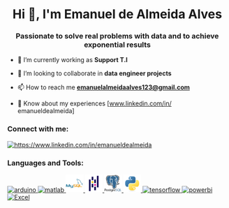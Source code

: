 <h1 align="center">Hi 👋, I'm Emanuel de Almeida Alves</h1>
<h3 align="center">Passionate to solve real problems with data and to achieve exponential results</h3>

- 🔭 I’m currently working as **Support T.I**

- 👯 I’m looking to collaborate in **data engineer projects**

- 📫 How to reach me **emanuelalmeidaalves123@gmail.com**

- 📄 Know about my experiences [www.linkedin.com/in/ emanueldealmeida]

<h3 align="left">Connect with me:</h3>
<p align="left">
<a href="https://linkedin.com/in/https://www.linkedin.com/in/emanueldealmeida" target="blank"><img align="center" src="https://raw.githubusercontent.com/rahuldkjain/github-profile-readme-generator/master/src/images/icons/Social/linked-in-alt.svg" alt="https://www.linkedin.com/in/emanueldealmeida" height="30" width="40" /></a>
</p>

<h3 align="left">Languages and Tools:</h3>
<p align="left"> <a href="https://www.arduino.cc/" target="_blank" rel="noreferrer"> <img src="https://cdn.worldvectorlogo.com/logos/arduino-1.svg" alt="arduino" width="40" height="40"/> </a> <a href="https://www.mathworks.com/" target="_blank" rel="noreferrer"> <img src="https://upload.wikimedia.org/wikipedia/commons/2/21/Matlab_Logo.png" alt="matlab" width="40" height="40"/> </a> <a href="https://www.mysql.com/" target="_blank" rel="noreferrer"> <img src="https://raw.githubusercontent.com/devicons/devicon/master/icons/mysql/mysql-original-wordmark.svg" alt="mysql" width="40" height="40"/> </a> <a href="https://pandas.pydata.org/" target="_blank" rel="noreferrer"> <img src="https://raw.githubusercontent.com/devicons/devicon/2ae2a900d2f041da66e950e4d48052658d850630/icons/pandas/pandas-original.svg" alt="pandas" width="40" height="40"/> </a> <a href="https://www.postgresql.org" target="_blank" rel="noreferrer"> <img src="https://raw.githubusercontent.com/devicons/devicon/master/icons/postgresql/postgresql-original-wordmark.svg" alt="postgresql" width="40" height="40"/> </a> <a href="https://www.python.org" target="_blank" rel="noreferrer"> <img src="https://raw.githubusercontent.com/devicons/devicon/master/icons/python/python-original.svg" alt="python" width="40" height="40"/> </a> <a href="https://www.tensorflow.org" target="_blank" rel="noreferrer"> <img src="https://www.vectorlogo.zone/logos/tensorflow/tensorflow-icon.svg" alt="tensorflow" width="40" height="40"/> </a> <a href="https://powerbi.microsoft.com/pt-br/" target="_blank" rel="noreferrer"> <img src="https://img.icons8.com/color/256/power-bi.png" alt="powerbi" width="40" height="40"/> </a> <a href="https://www.microsoft.com" target="_blank" rel="noreferrer"> <img src="https://img.icons8.com/color/1x/microsoft-excel-2019.png" alt="Excel" width="40" height="40"/> </a> </p>




<!--
**emanuelalmeid/emanuelalmeid** is a ✨ _special_ ✨ repository because its `README.md` (this file) appears on your GitHub profile.

Here are some ideas to get you started:

- 🔭 I’m currently working on ...
- 🌱 I’m currently learning ...
- 👯 I’m looking to collaborate on ...
- 🤔 I’m looking for help with ...
- 💬 Ask me about ...
- 📫 How to reach me: ...
- 😄 Pronouns: ...
- ⚡ Fun fact: ...
-->
